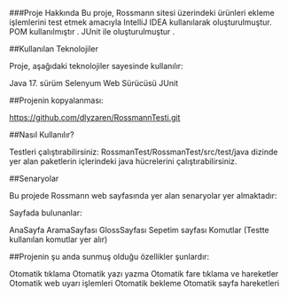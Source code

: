 ###Proje Hakkında
Bu proje, Rossmann sitesi üzerindeki ürünleri ekleme işlemlerini test etmek amacıyla IntelliJ IDEA kullanılarak oluşturulmuştur. POM kullanılmıştır . JUnit ile oluşturulmuştur .


##Kullanılan Teknolojiler

Proje, aşağıdaki teknolojiler sayesinde kullanılır:

Java 17. sürüm
Selenyum Web Sürücüsü
JUnit

##Projenin kopyalanması:


https://github.com/dlyzaren/RossmannTesti.git

##Nasıl Kullanılır?

Testleri çalıştırabilirsiniz: RossmanTest/RossmanTest/src/test/java dizinde yer alan paketlerin içlerindeki java hücrelerini çalıştırabilirsiniz.

##Senaryolar

Bu projede Rossmann web sayfasında yer alan senaryolar yer almaktadır:

 Sayfada bulunanlar:
	
AnaSayfa
AramaSayfası 
GlossSayfası
Sepetim sayfası
Komutlar (Testte kullanılan komutlar yer alır)

##Projenin şu anda sunmuş olduğu özellikler şunlardır:


Otomatik tıklama
Otomatik yazı yazma
Otomatik fare tıklama ve hareketler
Otomatik web uyarı işlemleri
Otomatik bekleme 
Otomatik sayfa hareketleri



